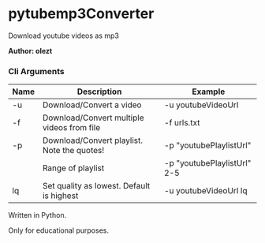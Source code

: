# pytubemp3Converter
Download youtube videos as mp3

**Author: olezt**

### Cli Arguments
Name   |   Description   |   Example
------------ | ------------- | -------------
|-u 	  |  Download/Convert a video | -u youtubeVideoUrl
|-f   |  Download/Convert multiple videos from file | -f urls.txt
|-p   |  Download/Convert playlist. Note the quotes! | -p "youtubePlaylistUrl"
|  |  Range of playlist | -p "youtubePlaylistUrl" 2-5
|lq   |  Set quality as lowest. Default is highest | -u youtubeVideoUrl lq

Written in Python.<br>

Only for educational purposes.<br>
